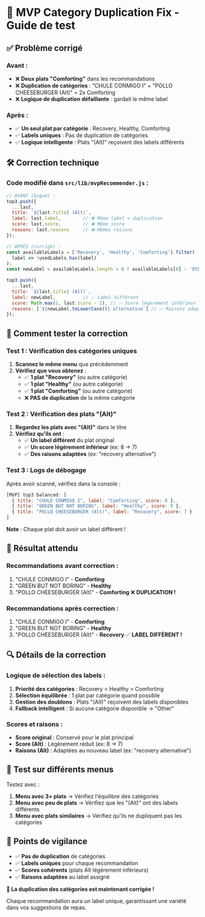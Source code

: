# 🔧 **MVP Category Duplication Fix - Guide de test**

## ✅ **Problème corrigé**

### **Avant :**
- ❌ **Deux plats "Comforting"** dans les recommandations
- ❌ **Duplication de catégories** : "CHULE CONMIGO I" + "POLLO CHEESEBURGER (Alt)" = 2x Comforting
- ❌ **Logique de duplication défaillante** : gardait le même label

### **Après :**
- ✅ **Un seul plat par catégorie** : Recovery, Healthy, Comforting
- ✅ **Labels uniques** : Pas de duplication de catégories
- ✅ **Logique intelligente** : Plats "(Alt)" reçoivent des labels différents

## 🛠️ **Correction technique**

### **Code modifié dans `src/lib/mvpRecommender.js` :**

```javascript
// AVANT (bugué) :
top3.push({ 
  ...last, 
  title: `${last.title} (Alt)`,
  label: last.label,        // ❌ Même label = duplication
  score: last.score,        // ❌ Même score
  reasons: last.reasons     // ❌ Mêmes raisons
});

// APRÈS (corrigé) :
const availableLabels = ['Recovery', 'Healthy', 'Comforting'].filter(
  label => !usedLabels.has(label)
);
const newLabel = availableLabels.length > 0 ? availableLabels[0] : 'Other';

top3.push({ 
  ...last, 
  title: `${last.title} (Alt)`,
  label: newLabel,          // ✅ Label différent
  score: Math.max(1, last.score - 1), // ✅ Score légèrement inférieur
  reasons: [`${newLabel.toLowerCase()} alternative`] // ✅ Raisons adaptées
});
```

## 🧪 **Comment tester la correction**

### **Test 1 : Vérification des catégories uniques**
1. **Scannez le même menu** que précédemment
2. **Vérifiez que vous obtenez** :
   - ✅ **1 plat "Recovery"** (ou autre catégorie)
   - ✅ **1 plat "Healthy"** (ou autre catégorie)  
   - ✅ **1 plat "Comforting"** (ou autre catégorie)
   - ❌ **PAS de duplication** de la même catégorie

### **Test 2 : Vérification des plats "(Alt)"**
1. **Regardez les plats avec "(Alt)"** dans le titre
2. **Vérifiez qu'ils ont** :
   - ✅ **Un label différent** du plat original
   - ✅ **Un score légèrement inférieur** (ex: 8 → 7)
   - ✅ **Des raisons adaptées** (ex: "recovery alternative")

### **Test 3 : Logs de débogage**
Après avoir scanné, vérifiez dans la console :

```javascript
[MVP] top3 balanced: [
  { title: "CHULE CONMIGO I", label: "Comforting", score: 8 },
  { title: "GREEN BUT NOT BORING", label: "Healthy", score: 9 },
  { title: "POLLO CHEESEBURGER (Alt)", label: "Recovery", score: 7 }
]
```

**Note** : Chaque plat doit avoir un label différent !

## 🎯 **Résultat attendu**

### **Recommandations avant correction :**
1. "CHULE CONMIGO I" - **Comforting** 
2. "GREEN BUT NOT BORING" - **Healthy**
3. "POLLO CHEESEBURGER (Alt)" - **Comforting** ❌ **DUPLICATION !**

### **Recommandations après correction :**
1. "CHULE CONMIGO I" - **Comforting**
2. "GREEN BUT NOT BORING" - **Healthy** 
3. "POLLO CHEESEBURGER (Alt)" - **Recovery** ✅ **LABEL DIFFÉRENT !**

## 🔍 **Détails de la correction**

### **Logique de sélection des labels :**
1. **Priorité des catégories** : Recovery > Healthy > Comforting
2. **Sélection équilibrée** : 1 plat par catégorie quand possible
3. **Gestion des doublons** : Plats "(Alt)" reçoivent des labels disponibles
4. **Fallback intelligent** : Si aucune catégorie disponible → "Other"

### **Scores et raisons :**
- **Score original** : Conservé pour le plat principal
- **Score (Alt)** : Légèrement réduit (ex: 8 → 7)
- **Raisons (Alt)** : Adaptées au nouveau label (ex: "recovery alternative")

## 📱 **Test sur différents menus**

Testez avec :
1. **Menu avec 3+ plats** → Vérifiez l'équilibre des catégories
2. **Menu avec peu de plats** → Vérifiez que les "(Alt)" ont des labels différents
3. **Menu avec plats similaires** → Vérifiez qu'ils ne dupliquent pas les catégories

## 🚨 **Points de vigilance**

- ✅ **Pas de duplication** de catégories
- ✅ **Labels uniques** pour chaque recommandation
- ✅ **Scores cohérents** (plats Alt légèrement inférieurs)
- ✅ **Raisons adaptées** au label assigné

**🎉 La duplication des catégories est maintenant corrigée !**

Chaque recommandation aura un label unique, garantissant une variété dans vos suggestions de repas.
